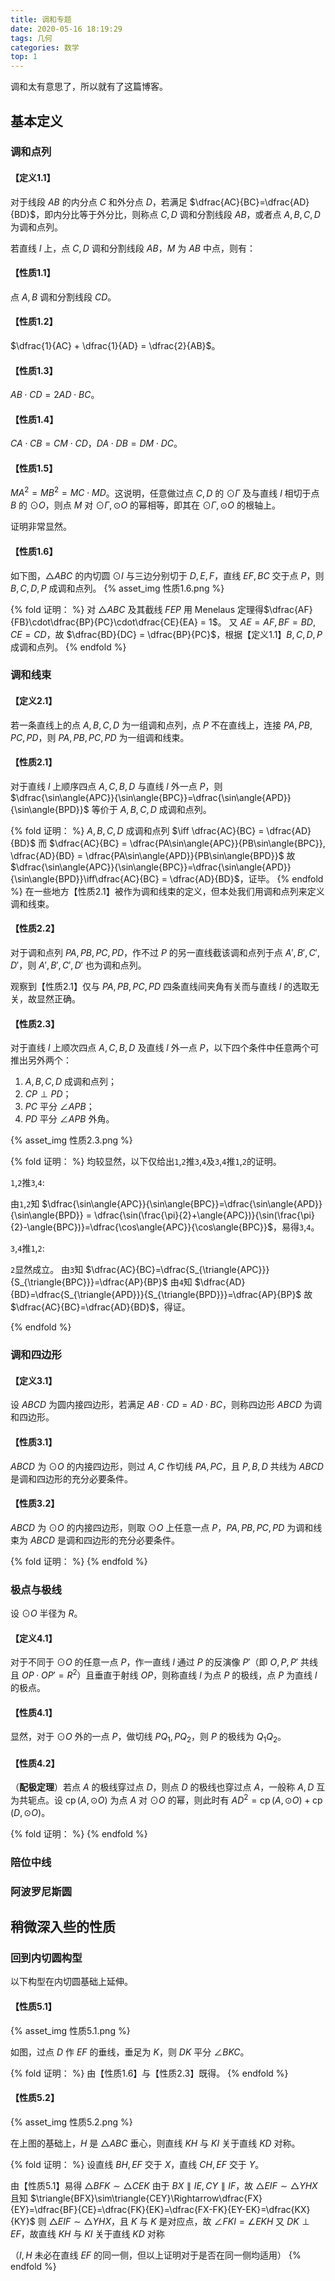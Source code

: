 ```yaml
---
title: 调和专题
date: 2020-05-16 18:19:29
tags: 几何
categories: 数学
top: 1
---
```


调和太有意思了，所以就有了这篇博客。

<!-- more -->

## 基本定义

### 调和点列

#### 【定义1.1】

对于线段 $AB$ 的内分点 $C$ 和外分点 $D$，若满足 $\dfrac{AC}{BC}=\dfrac{AD}{BD}$，即内分比等于外分比，则称点 $C, D$ 调和分割线段 $AB$，或者点 $A, B, C, D$ 为调和点列。

若直线 $l$ 上，点 $C, D$ 调和分割线段 $AB$，$M$ 为 $AB$ 中点，则有：

#### 【性质1.1】

点 $A, B$ 调和分割线段 $CD$。

#### 【性质1.2】

$\dfrac{1}{AC} + \dfrac{1}{AD} = \dfrac{2}{AB}$。

#### 【性质1.3】

$AB\cdot CD = 2AD\cdot BC$。

#### 【性质1.4】

$CA\cdot CB = CM\cdot CD$，$DA\cdot DB = DM\cdot DC$。

#### 【性质1.5】

$MA^2 = MB^2 = MC\cdot MD$。这说明，任意做过点 $C, D$ 的 $\odot \Gamma$ 及与直线 $l$ 相切于点 $B$ 的 $\odot O$，则点 $M$ 对 $\odot \Gamma, \odot O$ 的幂相等，即其在 $\odot \Gamma, \odot O$ 的根轴上。

证明非常显然。

#### 【性质1.6】

如下图，$\triangle{ABC}$ 的内切圆 $\odot I$ 与三边分别切于 $D, E, F$，直线 $EF, BC$ 交于点 $P$，则 $B, C, D, P$ 成调和点列。
{% asset_img 性质1.6.png %}

{% fold 证明： %}
对 $\triangle{ABC}$ 及其截线 $FEP$ 用 Menelaus 定理得$\dfrac{AF}{FB}\cdot\dfrac{BP}{PC}\cdot\dfrac{CE}{EA} = 1$。
又 $AE = AF, BF = BD, CE = CD$，故 $\dfrac{BD}{DC} = \dfrac{BP}{PC}$，根据【定义1.1】$B, C, D, P$ 成调和点列。
{% endfold %}

### 调和线束

#### 【定义2.1】

若一条直线上的点 $A, B, C, D$ 为一组调和点列，点 $P$ 不在直线上，连接 $PA, PB, PC, PD$，则 $PA, PB, PC, PD$ 为一组调和线束。

#### 【性质2.1】

对于直线 $l$ 上顺序四点 $A, C, B, D$ 与直线 $l$ 外一点 $P$，则 $\dfrac{\sin\angle{APC}}{\sin\angle{BPC}}=\dfrac{\sin\angle{APD}}{\sin\angle{BPD}}$ 等价于 $A, B, C, D$ 成调和点列。

{% fold 证明： %}
$A, B, C, D$ 成调和点列 $\iff \dfrac{AC}{BC} = \dfrac{AD}{BD}$
而 $\dfrac{AC}{BC} = \dfrac{PA\sin\angle{APC}}{PB\sin\angle{BPC}}, \dfrac{AD}{BD} = \dfrac{PA\sin\angle{APD}}{PB\sin\angle{BPD}}$
故 $\dfrac{\sin\angle{APC}}{\sin\angle{BPC}}=\dfrac{\sin\angle{APD}}{\sin\angle{BPD}}\iff\dfrac{AC}{BC} = \dfrac{AD}{BD}$，证毕。
{% endfold %}
在一些地方【性质2.1】被作为调和线束的定义，但本处我们用调和点列来定义调和线束。

#### 【性质2.2】

对于调和点列 $PA, PB, PC, PD$，作不过 $P$ 的另一直线截该调和点列于点 $A', B', C', D'$，则 $A', B', C', D'$ 也为调和点列。

观察到【性质2.1】仅与 $PA, PB, PC, PD$ 四条直线间夹角有关而与直线 $l$ 的选取无关，故显然正确。

#### 【性质2.3】

对于直线 $l$ 上顺次四点 $A, C, B, D$ 及直线 $l$ 外一点 $P$，以下四个条件中任意两个可推出另外两个：
1. $A, B, C, D$ 成调和点列；
2. $CP\perp PD$；
3. $PC$ 平分 $\angle{APB}$；
4. $PD$ 平分 $\angle{APB}$ 外角。

{% asset_img 性质2.3.png %}

{% fold 证明： %}
均较显然，以下仅给出`1`,`2`推`3`,`4`及`3`,`4`推`1`,`2`的证明。

`1`,`2`推`3`,`4`:

由`1`,`2`知 $\dfrac{\sin\angle{APC}}{\sin\angle{BPC}}=\dfrac{\sin\angle{APD}}{\sin\angle{BPD}} = \dfrac{\sin(\frac{\pi}{2}+\angle{APC})}{\sin(\frac{\pi}{2}-\angle{BPC})}=\dfrac{\cos\angle{APC}}{\cos\angle{BPC}}$，易得`3`,`4`。

`3`,`4`推`1`,`2`:

`2`显然成立。
由`3`知 $\dfrac{AC}{BC}=\dfrac{S_{\triangle{APC}}}{S_{\triangle{BPC}}}=\dfrac{AP}{BP}$
由`4`知 $\dfrac{AD}{BD}=\dfrac{S_{\triangle{APD}}}{S_{\triangle{BPD}}}=\dfrac{AP}{BP}$
故 $\dfrac{AC}{BC}=\dfrac{AD}{BD}$，得证。

{% endfold %}

### 调和四边形

#### 【定义3.1】

设 $ABCD$ 为圆内接四边形，若满足 $AB\cdot CD = AD\cdot BC$，则称四边形 $ABCD$ 为调和四边形。

#### 【性质3.1】

$ABCD$ 为 $\odot O$ 的内接四边形，则过 $A, C$ 作切线 $PA, PC$，且 $P, B, D$ 共线为 $ABCD$ 是调和四边形的充分必要条件。

#### 【性质3.2】

$ABCD$ 为 $\odot O$ 的内接四边形，则取 $\odot O$ 上任意一点 $P$，$PA, PB, PC, PD$ 为调和线束为 $ABCD$ 是调和四边形的充分必要条件。

{% fold 证明： %}
{% endfold %}

### 极点与极线

设 $\odot O$ 半径为 $R$。

#### 【定义4.1】

对于不同于 $\odot O$ 的任意一点 $P$，作一直线 $l$ 通过 $P$ 的反演像 $P'$（即 $O, P, P'$ 共线且 $OP\cdot OP' = R^2$）且垂直于射线 $OP$，则称直线 $l$ 为点 $P$ 的极线，点 $P$ 为直线 $l$ 的极点。

#### 【性质4.1】

显然，对于 $\odot O$ 外的一点 $P$，做切线 $PQ_1, PQ_2$，则 $P$ 的极线为 $Q_1Q_2$。

#### 【性质4.2】

（**配极定理**）若点 $A$ 的极线穿过点 $D$，则点 $D$ 的极线也穿过点 $A$，一般称 $A, D$ 互为共轭点。设 $\operatorname{cp}(A, \odot O)$ 为点 $A$ 对 $\odot O$ 的幂，则此时有 $AD^2 = \operatorname{cp}(A, \odot O) + \operatorname{cp}(D, \odot O)$。

{% fold 证明： %}
{% endfold %}

### 陪位中线

### 阿波罗尼斯圆

## 稍微深入些的性质

### 回到内切圆构型

以下构型在内切圆基础上延伸。

#### 【性质5.1】

{% asset_img 性质5.1.png %}

如图，过点 $D$ 作 $EF$ 的垂线，垂足为 $K$，则 $DK$ 平分 $\angle{BKC}$。

{% fold 证明： %}
由【性质1.6】与【性质2.3】既得。
{% endfold %}

#### 【性质5.2】

{% asset_img 性质5.2.png %}

在上图的基础上，$H$ 是 $\triangle{ABC}$ 垂心，则直线 $KH$ 与 $KI$ 关于直线 $KD$ 对称。

{% fold 证明： %}
设直线 $BH, EF$ 交于 $X$，直线 $CH, EF$ 交于 $Y$。

由【性质5.1】易得 $\triangle{BFK}\sim\triangle{CEK}$
由于 $BX\parallel IE, CY\parallel IF$，故 $\triangle{EIF}\sim\triangle{YHX}$
且知 $\triangle{BFX}\sim\triangle{CEY}\Rightarrow\dfrac{FX}{EY}=\dfrac{BF}{CE}=\dfrac{FK}{EK}=\dfrac{FX-FK}{EY-EK}=\dfrac{KX}{KY}$
则 $\triangle{EIF}\sim\triangle{YHX}$，且 $K$ 与 $K$ 是对应点，故 $\angle{FKI}=\angle{EKH}$
又 $DK\perp EF$，故直线 $KH$ 与 $KI$ 关于直线 $KD$ 对称

（$I, H$ 未必在直线 $EF$ 的同一侧，但以上证明对于是否在同一侧均适用）
{% endfold %}